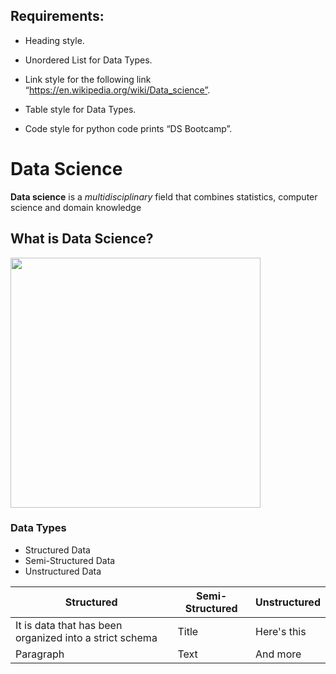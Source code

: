 
## Requirements:
- Heading style.

- Unordered List for Data Types.
- Link style for the following link “https://en.wikipedia.org/wiki/Data_science”.
- Table style for Data Types.
- Code style for python code prints “DS Bootcamp”.

# Data Science
**Data science** is a *multidisciplinary* field that combines statistics, computer science and domain knowledge
## What is Data Science?
<img src="./DS.png" width="400" height="400"/>

### Data Types
- Structured Data
- Semi-Structured Data
- Unstructured Data



| Structured                                                   | Semi-Structured                                               | Unstructured                                                  |
| ---------------------------------------------------------    | ---------------------------------------------------------     |  ---------------------------------------------------------    |
|  It is data that has been organized into a strict schema     | Title                                                         | Here's this                                                   |
| Paragraph                                                    | Text                                                          | And more                                                      |



